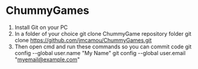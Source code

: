 # ChummyGames
1. Install Git on your PC
2. In a folder of your choice git clone ChummyGame repository folder
git clone https://github.com/jmcamou/ChummyGames.git
3. Then open cmd and run these commands so you can commit code
git config --global user.name "My Name"
git config --global user.email "myemail@example.com"
